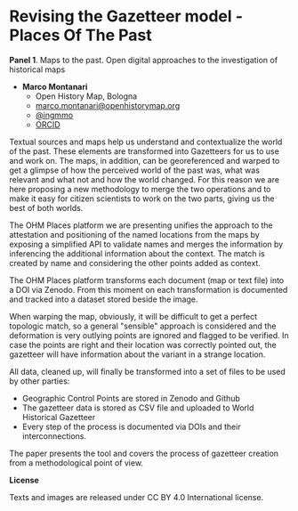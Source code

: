 # Revising the Gazetteer model - Places Of The Past

**Panel 1**. Maps to the past. Open digital approaches to the investigation of historical maps

- **Marco Montanari**
	- Open History Map, Bologna
	- [marco.montanari@openhistorymap.org](mailto:marco.montanari@openhistorymap.org)
	- [@ingmmo](https://twitter.com/ingmmo)
  	- [ORCID](https://orcid.org/0000-0001-5026-6083)


Textual sources and maps help us understand and contextualize the world of the past. These elements are transformed into Gazetteers for us to use and work on. The maps, in addition, can be georeferenced and warped to get a glimpse of how the perceived world of the past was, what was relevant and what not and how the world changed. For this reason we are here proposing a new methodology to merge the two operations and to make it easy for citizen scientists to work on the two parts, giving us the best of both worlds. 

The OHM Places platform we are presenting unifies the approach to the attestation and positioning of the named locations from the maps by exposing a simplified API to validate names and merges the information by inferencing the additional information about the context. The match is created by name and considering the other points added as context. 

The OHM Places platform transforms each document (map or text file) into a DOI via Zenodo. From this moment on each transformation is documented and tracked into a dataset stored beside the image. 

When warping the map, obviously, it will be difficult to get a perfect topologic match, so a general "sensible" approach is considered and the deformation is  very outlying points are ignored and flagged to be verified. In case the points are right and their location was correctly pointed out, the gazetteer will have information about the variant in a strange location.

All data, cleaned up, will finally be transformed into a set of files to be used by other parties: 
- Geographic Control Points are stored in Zenodo and Github
- The gazetteer data is stored as CSV file and uploaded to World Historical Gazetteer
- Every step of the process is documented via DOIs and their interconnections.

The paper presents the tool and covers the process of gazetteer creation from a methodological point of view.

**License**

Texts and images are released under CC BY 4.0 International license.
